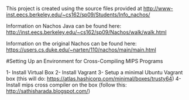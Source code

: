 This project is created using the source files provided at http://www-inst.eecs.berkeley.edu/~cs162/sp09/Students/Info_nachos/


Information on Nachos Java can be found here: http://inst.eecs.berkeley.edu/~cs162/sp09/Nachos/walk/walk.html

Information on the original Nachos can be found here: https://users.cs.duke.edu/~narten/110/nachos/main/main.html


#Setting Up an Environment for Cross-Compiling MIPS Programs

1- Install Virtual Box
2- Install Vagrant
3- Setup a minimal Ubuntu Vagrant box (this will do: https://atlas.hashicorp.com/minimal/boxes/trusty64)
4- Install mips cross compiler on the box (follow this: http://sathisharada.blogspot.com/)



